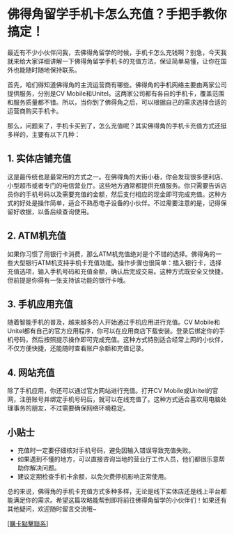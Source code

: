 # 佛得角留学手机卡怎么充值？手把手教你搞定！

最近有不少小伙伴问我，去佛得角留学的时候，手机卡怎么充钱啊？别急，今天我就来给大家详细讲解一下佛得角留学手机卡的充值方法，保证简单易懂，让你在国外也能随时随地保持联系。

首先，咱们得知道佛得角的主流运营商有哪些。佛得角的手机网络主要由两家公司提供服务，分别是CV Mobile和Unitel。这两家公司都有各自的手机卡，覆盖范围和服务质量都不错。所以，当你到了佛得角之后，可以根据自己的需求选择合适的运营商购买手机卡。

那么，问题来了，手机卡买到了，怎么充值呢？其实佛得角的手机卡充值方式还挺多样的，主要有以下几种：

## 1. 实体店铺充值

这是最传统也是最常用的方式之一。在佛得角的大街小巷，你会发现很多便利店、小型超市或者专门的电信营业厅。这些地方通常都提供充值服务。你只需要告诉店员你的手机号码以及需要充值的金额，然后支付相应的现金即可完成充值。这种方式的好处是操作简单，适合不熟悉电子设备的小伙伴。不过需要注意的是，记得保留好收据，以备后续查询使用。

## 2. ATM机充值

如果你习惯了用银行卡消费，那么ATM机充值绝对是个不错的选择。佛得角的一些大型银行ATM机支持手机卡充值功能。操作步骤也很简单：插入银行卡，选择充值选项，输入手机号码和充值金额，确认后完成交易。这种方式既安全又快捷，但前提是你得有一张支持该功能的银行卡哦。

## 3. 手机应用充值

随着智能手机的普及，越来越多的人开始通过手机应用进行充值。CV Mobile和Unitel都有自己的官方应用程序，你可以在应用商店下载安装。登录后绑定你的手机号码，然后按照提示操作即可完成充值。这种方式特别适合经常上网的小伙伴，不仅方便快捷，还能随时查看账户余额和充值记录。

## 4. 网站充值

除了手机应用，你还可以通过官方网站进行充值。打开CV Mobile或Unitel的官网，注册账号并绑定手机号码后，就可以在线充值了。这种方式适合喜欢用电脑处理事务的朋友，不过需要确保网络环境稳定。

## 小贴士

- 充值时一定要仔细核对手机号码，避免因输入错误导致充值失败。
- 如果遇到不懂的地方，可以直接咨询当地的营业厅工作人员，他们都很乐意帮助你解决问题。
- 建议定期检查手机卡余额，以免欠费停机影响正常使用。

总的来说，佛得角的手机卡充值方式多种多样，无论是线下实体店还是线上平台都能满足你的需求。希望这篇攻略能帮到即将前往佛得角留学的小伙伴们！如果还有其他疑问，欢迎随时留言交流哦~

[[購卡點擊聯系](https://t.me/s/esim1088)]